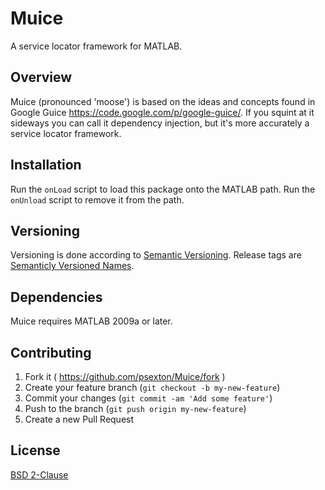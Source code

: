 Muice
=====

A service locator framework for MATLAB.

Overview
--------

Muice (pronounced 'moose') is based on the ideas and concepts found in Google Guice <https://code.google.com/p/google-guice/>. If you squint at it sideways you can call it dependency injection, but it's more accurately a service locator framework.

Installation
------------

Run the `onLoad` script to load this package onto the MATLAB path. Run the `onUnload` script to remove it from the path.

Versioning
----------

Versioning is done according to [Semantic Versioning](http://semver.org). Release tags are [Semanticly Versioned Names](http://semvername.org).

Dependencies
------------

Muice requires MATLAB 2009a or later.

Contributing
------------

1. Fork it ( https://github.com/psexton/Muice/fork )
2. Create your feature branch (`git checkout -b my-new-feature`)
3. Commit your changes (`git commit -am 'Add some feature'`)
4. Push to the branch (`git push origin my-new-feature`)
5. Create a new Pull Request 

License
-------

[BSD 2-Clause](http://opensource.org/licenses/bsd-license.php)
